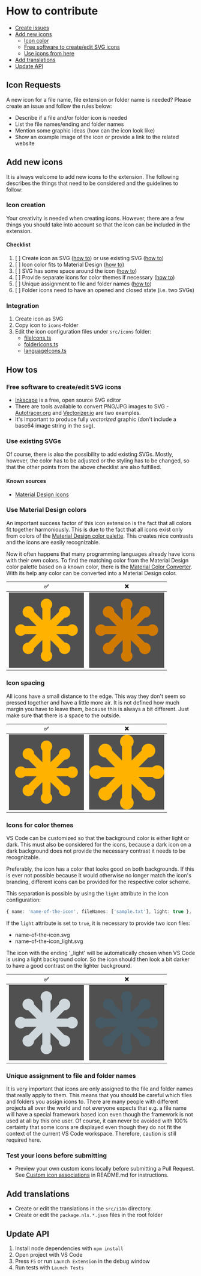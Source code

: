 <h1>How to contribute</h1>

<!-- TOC -->

- [Create issues](#create-issues)
- [Add new icons](#add-new-icons)
  - [Icon color](#icon-color)
  - [Free software to create/edit SVG icons](#free-software-to-createedit-svg-icons)
  - [Use icons from here](#use-icons-from-here)
- [Add translations](#add-translations)
- [Update API](#update-api)

<!-- /TOC -->

## Icon Requests

A new icon for a file name, file extension or folder name is needed? Please create an issue and follow the rules below:

- Describe if a file and/or folder icon is needed
- List the file names/ending and folder names
- Mention some graphic ideas (how can the icon look like)
- Show an example image of the icon or provide a link to the related website

## Add new icons

It is always welcome to add new icons to the extension. The following describes the things that need to be considered and the guidelines to follow:

### Icon creation

Your creativity is needed when creating icons. However, there are a few things you should take into account so that the icon can be included in the extension.

#### Checklist

1. [ ] Create icon as SVG ([how to](#create-icon-as-svg)) or use existing SVG ([how to](#use-existing-svg))
2. [ ] Icon color fits to Material Design ([how to](#material-design-colors))
3. [ ] SVG has some space around the icon ([how to](#spacing))
4. [ ] Provide separate icons for color themes if necessary ([how to](#icons-for-color-themes))
5. [ ] Unique assignment to file and folder names ([how to](#icon-assignments))
6. [ ] Folder icons need to have an opened and closed state (i.e. two SVGs)

### Integration

1. Create icon as SVG
2. Copy icon to `icons`-folder
3. Edit the icon configuration files under `src/icons` folder:
   - [fileIcons.ts](src/icons/fileIcons.ts)
   - [folderIcons.ts](src/icons/folderIcons.ts)
   - [languageIcons.ts](src/icons/languageIcons.ts)

## How tos

<h3 id="create-icon-as-svg">Free software to create/edit SVG icons</h3>

- [Inkscape](https://inkscape.org/en/) is a free, open source SVG editor
- There are tools available to convert PNG/JPG images to SVG - [Autotracer.org](https://autotracer.org) and [Vectorizer.io](https://vectorizer.io) are two examples.
- It's important to produce fully _vectorized_ graphic (don't include a base64 image string in the svg).

<h3 id="use-existing-svg">Use existing SVGs</h3>

Of course, there is also the possibility to add existing SVGs. Mostly, however, the color has to be adjusted or the styling has to be changed, so that the other points from the above checklist are also fulfilled.

<h4>Known sources</h4>

- [Material Design Icons](https://materialdesignicons.com/)

<h3 id="material-design-colors">Use Material Design colors</h3>

An important success factor of this icon extension is the fact that all colors fit together harmoniously. This is due to the fact that all icons exist only from colors of the [Material Design color palette](https://material.io/design/color/the-color-system.html#tools-for-picking-colors). This creates nice contrasts and the icons are easily recognizable.

Now it often happens that many programming languages already have icons with their own colors. To find the matching color from the Material Design color palette based on a known color, there is the [Material Color Converter](https://pkief.github.io/material-color-converter/). With its help any color can be converted into a Material Design color.

| ✅                                                                | ❌                                                                    |
| ----------------------------------------------------------------- | --------------------------------------------------------------------- |
| <img src="./images/how-tos/svg-with-spacing.png" width="200px" /> | <img src="./images/how-tos/svg-with-wrong-color.png" width="200px" /> |

<h3 id="material-design-colors">Icon spacing</h3>

All icons have a small distance to the edge. This way they don't seem so pressed together and have a little more air. It is not defined how much margin you have to leave them, because this is always a bit different. Just make sure that there is a space to the outside.

| ✅                                                                | ❌                                                                   |
| ----------------------------------------------------------------- | -------------------------------------------------------------------- |
| <img src="./images/how-tos/svg-with-spacing.png" width="200px" /> | <img src="./images/how-tos/svg-without-spacing.png" width="200px" /> |

<h3 id="icons-for-color-themes">Icons for color themes</h3>

VS Code can be customized so that the background color is either light or dark. This must also be considered for the icons, because a dark icon on a dark background does not provide the necessary contrast it needs to be recognizable.

Preferably, the icon has a color that looks good on both backgrounds. If this is ever not possible because it would otherwise no longer match the icon's branding, different icons can be provided for the respective color scheme.

This separation is possible by using the `light` attribute in the icon configuration:

```ts
{ name: 'name-of-the-icon', fileNames: ['sample.txt'], light: true },
```

If the `light` attribute is set to `true`, it is necessary to provide two icon files:

- name-of-the-icon.svg
- name-of-the-icon_light.svg

The icon with the ending '\_light' will be automatically chosen when VS Code is using a light background color. So the icon should then look a bit darker to have a good contrast on the lighter background.

| ✅                                                                    | ❌                                                                       |
| --------------------------------------------------------------------- | ------------------------------------------------------------------------ |
| <img src="./images/how-tos/svg-with-light-color.png" width="200px" /> | <img src="./images/how-tos/svg-with-too-dark-color.png" width="200px" /> |

<h3 id="icon-assignments">Unique assignment to file and folder names</h3>

It is very important that icons are only assigned to the file and folder names that really apply to them. This means that you should be careful which files and folders you assign icons to. There are many people with different projects all over the world and not everyone expects that e.g. a file name will have a special framework based icon even though the framework is not used at all by this one user. Of course, it can never be avoided with 100% certainty that some icons are displayed even though they do not fit the context of the current VS Code workspace. Therefore, caution is still required here.

### Test your icons before submitting

- Preview your own custom icons locally before submitting a Pull Request. See [Custom icon associations](README.md#custom-icon-associations) in README.md for instructions.

## Add translations

- Create or edit the translations in the `src/i18n` directory.
- Create or edit the `package.nls.*.json` files in the root folder

## Update API

1. Install node dependencies with `npm install`
2. Open project with VS Code
3. Press `F5` or run `Launch Extension` in the debug window
4. Run tests with `Launch Tests`
